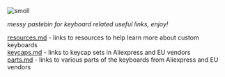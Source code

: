 ![smoll](https://user-images.githubusercontent.com/99119828/163674043-e895d13a-e111-4339-8bd0-c9c53ea27e96.png)

*messy pastebin for keyboard related useful links, enjoy!*  

[resources.md](resources.md) - links to resources to help learn more about custom keyboards  
[keycaps.md](keycaps.md) - links to keycap sets in Aliexpress and EU vendors  
[parts.md](parts.md) - links to various parts of the keyboards from Aliexpress and EU vendors  
